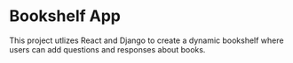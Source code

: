 # Bookshelf App

This project utlizes React and Django to create a dynamic bookshelf where users can add questions and responses about books. 

